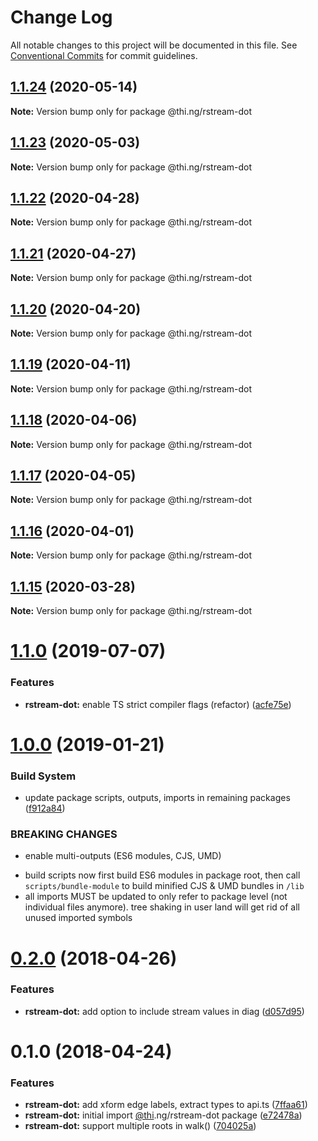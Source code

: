 # Change Log

All notable changes to this project will be documented in this file.
See [Conventional Commits](https://conventionalcommits.org) for commit guidelines.

## [1.1.24](https://github.com/thi-ng/umbrella/compare/@thi.ng/rstream-dot@1.1.23...@thi.ng/rstream-dot@1.1.24) (2020-05-14)

**Note:** Version bump only for package @thi.ng/rstream-dot





## [1.1.23](https://github.com/thi-ng/umbrella/compare/@thi.ng/rstream-dot@1.1.22...@thi.ng/rstream-dot@1.1.23) (2020-05-03)

**Note:** Version bump only for package @thi.ng/rstream-dot





## [1.1.22](https://github.com/thi-ng/umbrella/compare/@thi.ng/rstream-dot@1.1.21...@thi.ng/rstream-dot@1.1.22) (2020-04-28)

**Note:** Version bump only for package @thi.ng/rstream-dot





## [1.1.21](https://github.com/thi-ng/umbrella/compare/@thi.ng/rstream-dot@1.1.20...@thi.ng/rstream-dot@1.1.21) (2020-04-27)

**Note:** Version bump only for package @thi.ng/rstream-dot





## [1.1.20](https://github.com/thi-ng/umbrella/compare/@thi.ng/rstream-dot@1.1.19...@thi.ng/rstream-dot@1.1.20) (2020-04-20)

**Note:** Version bump only for package @thi.ng/rstream-dot





## [1.1.19](https://github.com/thi-ng/umbrella/compare/@thi.ng/rstream-dot@1.1.18...@thi.ng/rstream-dot@1.1.19) (2020-04-11)

**Note:** Version bump only for package @thi.ng/rstream-dot





## [1.1.18](https://github.com/thi-ng/umbrella/compare/@thi.ng/rstream-dot@1.1.17...@thi.ng/rstream-dot@1.1.18) (2020-04-06)

**Note:** Version bump only for package @thi.ng/rstream-dot





## [1.1.17](https://github.com/thi-ng/umbrella/compare/@thi.ng/rstream-dot@1.1.16...@thi.ng/rstream-dot@1.1.17) (2020-04-05)

**Note:** Version bump only for package @thi.ng/rstream-dot





## [1.1.16](https://github.com/thi-ng/umbrella/compare/@thi.ng/rstream-dot@1.1.15...@thi.ng/rstream-dot@1.1.16) (2020-04-01)

**Note:** Version bump only for package @thi.ng/rstream-dot





## [1.1.15](https://github.com/thi-ng/umbrella/compare/@thi.ng/rstream-dot@1.1.14...@thi.ng/rstream-dot@1.1.15) (2020-03-28)

**Note:** Version bump only for package @thi.ng/rstream-dot





# [1.1.0](https://github.com/thi-ng/umbrella/compare/@thi.ng/rstream-dot@1.0.26...@thi.ng/rstream-dot@1.1.0) (2019-07-07)

### Features

* **rstream-dot:** enable TS strict compiler flags (refactor) ([acfe75e](https://github.com/thi-ng/umbrella/commit/acfe75e))

# [1.0.0](https://github.com/thi-ng/umbrella/compare/@thi.ng/rstream-dot@0.2.64...@thi.ng/rstream-dot@1.0.0) (2019-01-21)

### Build System

* update package scripts, outputs, imports in remaining packages ([f912a84](https://github.com/thi-ng/umbrella/commit/f912a84))

### BREAKING CHANGES

* enable multi-outputs (ES6 modules, CJS, UMD)

- build scripts now first build ES6 modules in package root, then call
  `scripts/bundle-module` to build minified CJS & UMD bundles in `/lib`
- all imports MUST be updated to only refer to package level
  (not individual files anymore). tree shaking in user land will get rid of
  all unused imported symbols

<a name="0.2.0"></a>
# [0.2.0](https://github.com/thi-ng/umbrella/compare/@thi.ng/rstream-dot@0.1.2...@thi.ng/rstream-dot@0.2.0) (2018-04-26)

### Features

* **rstream-dot:** add option to include stream values in diag ([d057d95](https://github.com/thi-ng/umbrella/commit/d057d95))

<a name="0.1.0"></a>
# 0.1.0 (2018-04-24)

### Features

* **rstream-dot:** add xform edge labels, extract types to api.ts ([7ffaa61](https://github.com/thi-ng/umbrella/commit/7ffaa61))
* **rstream-dot:** initial import [@thi](https://github.com/thi).ng/rstream-dot package ([e72478a](https://github.com/thi-ng/umbrella/commit/e72478a))
* **rstream-dot:** support multiple roots in walk() ([704025a](https://github.com/thi-ng/umbrella/commit/704025a))
